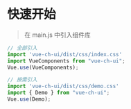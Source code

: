 # 快速开始


> 在 main.js 中引入组件库

```javascript
// 全部引入
import 'vue-ch-ui/dist/css/index.css'
import VueComponents from "vue-ch-ui";
Vue.use(VueComponents);

// 按需引入
import 'vue-ch-ui/dist/css/demo.css'
import { Demo } from "vue-ch-ui";
Vue.use(Demo);
